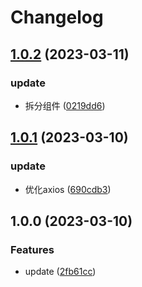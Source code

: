# Changelog

## [1.0.2](https://github.com/School-of-Website-Engineering/CRM-Vue/compare/v1.0.1...v1.0.2) (2023-03-11)


### update

* 拆分组件 ([0219dd6](https://github.com/School-of-Website-Engineering/CRM-Vue/commit/0219dd6c086523eba3eb11e490767bcd0263b8b8))

## [1.0.1](https://github.com/School-of-Website-Engineering/CRM-Vue/compare/v1.0.0...v1.0.1) (2023-03-10)


### update

* 优化axios ([690cdb3](https://github.com/School-of-Website-Engineering/CRM-Vue/commit/690cdb3aa78f6caba1f3d14ddd2757ac0629c8aa))

## 1.0.0 (2023-03-10)


### Features

* update ([2fb61cc](https://github.com/School-of-Website-Engineering/CRM-Vue/commit/2fb61cc8b1ea9c1b670c678995d1d586397b4af4))
